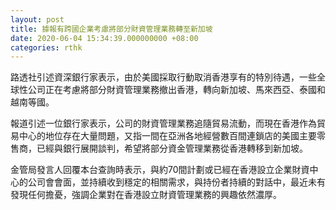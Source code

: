 ```yaml
---
layout: post
title: 據報有跨國企業考慮將部分財資管理業務轉至新加坡
date: 2020-06-04 15:34:39.000000000 +08:00
categories: rthk
---
```


路透社引述資深銀行家表示，由於美國採取行動取消香港享有的特別待遇，一些全球性公司正在考慮將部分財資管理業務撤出香港，轉向新加坡、馬來西亞、泰國和越南等國。

報道引述一位銀行家表示，公司的財資管理業務追隨貿易流動，而現在香港作為貿易中心的地位存在大量問題，又指一間在亞洲各地經營數百間連鎖店的美國主要零售商，已經與銀行展開談判，希望將部分資金管理業務從香港轉移到新加坡。

金管局發言人回覆本台查詢時表示，與約70間計劃或已經在香港設立企業財資中心的公司會會面，並持續收到穩定的相關需求，與持份者持續的對話中，最近未有發現任何擔憂，強調企業對在香港設立財資管理業務的興趣依然濃厚。
